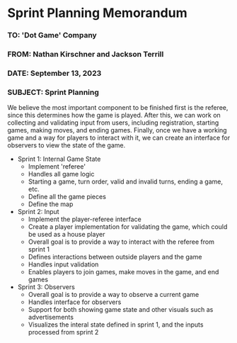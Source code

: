 # Sprint Planning Memorandum

### TO: 'Dot Game' Company

### FROM: Nathan Kirschner and Jackson Terrill

### DATE: September 13, 2023

### SUBJECT: Sprint Planning

We believe the most important component to be finished first is the referee, since this determines how the game is played. After this, we can work on collecting and validating input from users, including registration, starting games, making moves, and ending games. Finally, once we have a working game and a way for players to interact with it, we can create an interface for observers to view the state of the game.

- Sprint 1: Internal Game State
  - Implement 'referee'
  - Handles all game logic
  - Starting a game, turn order, valid and invalid turns, ending a game, etc.
  - Define all the game pieces
  - Define the map
- Sprint 2: Input
  - Implement the player-referee interface
  - Create a player implementation for validating the game, which could be used as a house player
  - Overall goal is to provide a way to interact with the referee from sprint 1
  - Defines interactions between outside players and the game
  - Handles input validation
  - Enables players to join games, make moves in the game, and end games
- Sprint 3: Observers
  - Overall goal is to provide a way to observe a current game
  - Handles interface for observers
  - Support for both showing game state and other visuals such as advertisements
  - Visualizes the interal state defined in sprint 1, and the inputs processed from sprint 2
